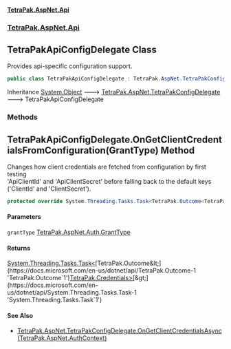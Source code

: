 #### [TetraPak.AspNet.Api](index.md 'index')
### [TetraPak.AspNet.Api](TetraPak_AspNet_Api.md 'TetraPak.AspNet.Api')
## TetraPakApiConfigDelegate Class
Provides api-specific configuration support.     
```csharp
public class TetraPakApiConfigDelegate : TetraPak.AspNet.TetraPakConfigDelegate
```

Inheritance [System.Object](https://docs.microsoft.com/en-us/dotnet/api/System.Object 'System.Object') &#129106; [TetraPak.AspNet.TetraPakConfigDelegate](https://docs.microsoft.com/en-us/dotnet/api/TetraPak.AspNet.TetraPakConfigDelegate 'TetraPak.AspNet.TetraPakConfigDelegate') &#129106; TetraPakApiConfigDelegate  
### Methods
<a name='TetraPak_AspNet_Api_TetraPakApiConfigDelegate_OnGetClientCredentialsFromConfiguration(TetraPak_AspNet_Auth_GrantType)'></a>
## TetraPakApiConfigDelegate.OnGetClientCredentialsFromConfiguration(GrantType) Method
Changes how client credentials are fetched from configuration by first testing  
'ApiClientId' and 'ApiClientSecret' before falling back to the default keys  
('ClientId' and 'ClientSecret').   
```csharp
protected override System.Threading.Tasks.Task<TetraPak.Outcome<TetraPak.Credentials>> OnGetClientCredentialsFromConfiguration(TetraPak.AspNet.Auth.GrantType grantType);
```
#### Parameters
<a name='TetraPak_AspNet_Api_TetraPakApiConfigDelegate_OnGetClientCredentialsFromConfiguration(TetraPak_AspNet_Auth_GrantType)_grantType'></a>
`grantType` [TetraPak.AspNet.Auth.GrantType](https://docs.microsoft.com/en-us/dotnet/api/TetraPak.AspNet.Auth.GrantType 'TetraPak.AspNet.Auth.GrantType')  
  
#### Returns
[System.Threading.Tasks.Task&lt;](https://docs.microsoft.com/en-us/dotnet/api/System.Threading.Tasks.Task-1 'System.Threading.Tasks.Task`1')[TetraPak.Outcome&lt;](https://docs.microsoft.com/en-us/dotnet/api/TetraPak.Outcome-1 'TetraPak.Outcome`1')[TetraPak.Credentials](https://docs.microsoft.com/en-us/dotnet/api/TetraPak.Credentials 'TetraPak.Credentials')[&gt;](https://docs.microsoft.com/en-us/dotnet/api/TetraPak.Outcome-1 'TetraPak.Outcome`1')[&gt;](https://docs.microsoft.com/en-us/dotnet/api/System.Threading.Tasks.Task-1 'System.Threading.Tasks.Task`1')  
#### See Also
- [TetraPak.AspNet.TetraPakConfigDelegate.OnGetClientCredentialsAsync(TetraPak.AspNet.AuthContext)](https://docs.microsoft.com/en-us/dotnet/api/TetraPak.AspNet.TetraPakConfigDelegate.OnGetClientCredentialsAsync#TetraPak_AspNet_TetraPakConfigDelegate_OnGetClientCredentialsAsync_TetraPak_AspNet_AuthContext_ 'TetraPak.AspNet.TetraPakConfigDelegate.OnGetClientCredentialsAsync(TetraPak.AspNet.AuthContext)')
  
